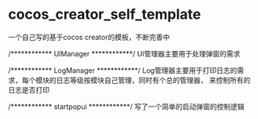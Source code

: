 # cocos_creator_self_template
一个自己写的基于cocos creator的模板，不断完善中

/************ UIManager ************/
UI管理器主要用于处理弹窗的需求

/************ LogManager ************/
Log管理器主要用于打印日志的需求，每个模块的日志等级按模块自己管理，同时有个总的管理器，
来控制所有的日志是否打印

/************ startpopui ************/
写了一个简单的启动弹窗的控制逻辑